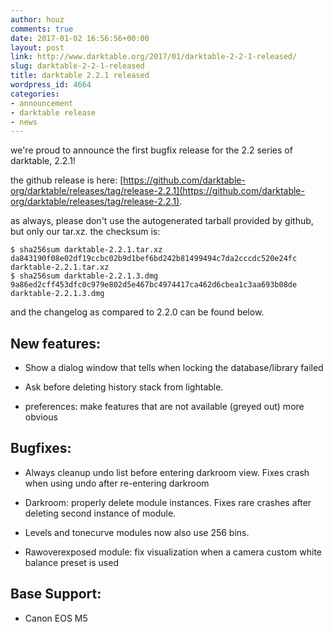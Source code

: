 ```yaml
---
author: houz
comments: true
date: 2017-01-02 16:56:56+00:00
layout: post
link: http://www.darktable.org/2017/01/darktable-2-2-1-released/
slug: darktable-2-2-1-released
title: darktable 2.2.1 released
wordpress_id: 4664
categories:
- announcement
- darktable release
- news
---
```


we're proud to announce the first bugfix release for the 2.2 series of darktable, 2.2.1!

the github release is here: [https://github.com/darktable-org/darktable/releases/tag/release-2.2.1](https://github.com/darktable-org/darktable/releases/tag/release-2.2.1).

as always, please don't use the autogenerated tarball provided by github, but only our tar.xz. the checksum is:

    
    $ sha256sum darktable-2.2.1.tar.xz
    da843190f08e02df19ccbc02b9d1bef6bd242b81499494c7da2cccdc520e24fc  darktable-2.2.1.tar.xz
    $ sha256sum darktable-2.2.1.3.dmg
    9a86ed2cff453dfc0c979e802d5e467bc4974417ca462d6cbea1c3aa693b08de  darktable-2.2.1.3.dmg


and the changelog as compared to 2.2.0 can be found below.


## New features:





 	
  * Show a dialog window that tells when locking the database/library failed

 	
  * Ask before deleting history stack from lightable.

 	
  * preferences: make features that are not available (greyed out) more obvious




## Bugfixes:





 	
  * Always cleanup undo list before entering darkroom view. Fixes crash when using undo after re-entering darkroom

 	
  * Darkroom: properly delete module instances. Fixes rare crashes after deleting second instance of module.

 	
  * Levels and tonecurve modules now also use 256 bins.

 	
  * Rawoverexposed module: fix visualization when a camera custom white balance preset is used




## Base Support:





 	
  * Canon EOS M5



